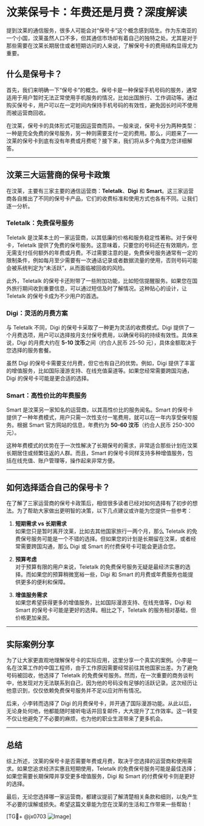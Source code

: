 # 汶莱保号卡：年费还是月费？深度解读

提到汶莱的通信服务，很多人可能会对“保号卡”这个概念感到陌生。作为东南亚的一个小国，汶莱虽然人口不多，但其通信市场却有着自己的独特之处。尤其是对于那些需要在汶莱长期居住或者短期访问的人来说，了解保号卡的费用结构显得尤为重要。

## 什么是保号卡？

首先，我们来明确一下“保号卡”的概念。保号卡是一种保留手机号码的服务，通常适用于用户暂时无法正常使用手机服务的情况，比如出国旅行、工作调动等。通过购买保号卡，用户可以在一定时间内保持手机号码的有效性，避免因长时间不使用而被运营商回收。

在汶莱，保号卡的具体形式可能因运营商而异。一般来说，保号卡分为两种类型：一种是完全免费的保号服务，另一种则需要支付一定的费用。那么，问题来了——汶莱的保号卡到底有没有年费或月费呢？接下来，我们将从多个角度为您详细解答。

---

## 汶莱三大运营商的保号卡政策

在汶莱，主要有三家主要的通信运营商：**Teletalk**、**Digi** 和 **Smart**。这三家运营商各自推出了不同的保号卡产品，它们的收费标准和使用方式也各有不同。让我们逐一分析。

### Teletalk：免费保号服务

Teletalk 是汶莱本土的一家运营商，以其低廉的价格和服务稳定性著称。对于保号卡，Teletalk 提供了免费的保号服务。这意味着，只要您的号码还在有效期内，您无需支付任何额外的年费或月费。不过需要注意的是，免费保号服务通常有一定的限制条件，例如每月至少需要有一次通话记录或者数据流量的使用，否则号码可能会被系统判定为“未活跃”，从而面临被回收的风险。

此外，Teletalk 的保号卡还附带了一些附加功能，比如短信提醒服务。如果您在国外旅行期间收到重要信息，可以通过短信及时了解情况。这种贴心的设计，让 Teletalk 的保号卡成为不少用户的首选。

### Digi：灵活的月费方案

与 Teletalk 不同，Digi 的保号卡采取了一种更为灵活的收费模式。Digi 提供了一个月费选项，用户可以选择按月支付保号费用，以确保号码的持续有效性。具体来说，Digi 的月费大约在 **5-10 汶币**之间（约合人民币 25-50 元），具体金额取决于您选择的服务套餐。

虽然 Digi 的保号卡需要支付月费，但它也有自己的优势。例如，Digi 提供了丰富的增值服务，比如国际漫游支持、在线充值渠道等。如果您经常需要跨国沟通，Digi 的保号卡可能是更合适的选择。

### Smart：高性价比的年费服务

Smart 是汶莱另一家知名的运营商，以其高性价比的服务闻名。Smart 的保号卡提供了一种年费模式，用户只需一次性支付一笔费用，就可以在一年内享受保号服务。根据 Smart 官方网站的信息，年费约为 **50-60 汶币**（约合人民币 250-300 元）。

这种年费模式的优势在于一次性解决了长期保号的需求，非常适合那些计划在汶莱长期居住或频繁往返的人群。而且，Smart 的保号卡同样支持多种增值服务，包括在线充值、账户管理等，操作起来非常方便。

---

## 如何选择适合自己的保号卡？

在了解了三家运营商的保号卡政策后，相信很多读者已经对如何选择有了初步的想法。为了帮助大家做出更明智的决策，以下几点建议或许能为您提供一些参考：

1. **短期需求 vs 长期需求**  
   如果您只是暂时离开汶莱，比如去其他国家旅行一两个月，那么 Teletalk 的免费保号服务可能是一个不错的选择。但如果您的计划是长期留在汶莱，或者经常需要跨国沟通，那么 Digi 或 Smart 的付费保号卡可能会更适合您。

2. **预算考虑**  
   对于预算有限的用户来说，Teletalk 的免费保号服务无疑是最经济实惠的选择。而如果您的预算稍微宽裕一些，Digi 和 Smart 的月费或年费服务也能提供更多的便利和保障。

3. **增值服务需求**  
   如果您希望获得更多的增值服务，比如国际漫游支持、在线充值等，Digi 和 Smart 的保号卡可能是更好的选择。相比之下，Teletalk 的服务相对基础，但价格更加亲民。

---

## 实际案例分享

为了让大家更直观地理解保号卡的实际应用，这里分享一个真实的案例。小李是一名在汶莱工作的中国工程师，由于工作原因需要经常前往其他国家出差。为了避免号码被回收，他选择了 Teletalk 的免费保号服务。然而，在一次重要的商务谈判中，他发现对方无法联系到自己，因为他的号码没有足够的活跃记录。这次经历让他意识到，仅仅依赖免费保号服务并不足以应对所有情况。

后来，小李转而选择了 Digi 的月费保号卡，并开通了国际漫游功能。从此以后，无论身处何地，他都能随时接听电话并回复邮件，大大提升了工作效率。这一转变不仅让他避免了不必要的麻烦，也为他的职业生涯带来了更多机会。

---

## 总结

综上所述，汶莱的保号卡是否需要年费或月费，取决于您选择的运营商和使用需求。如果您追求经济实惠且短期使用，Teletalk 的免费保号服务可能是最佳选择；如果您需要长期保障并享受更多增值服务，Digi 和 Smart 的付费保号卡则是更好的选择。

最后，无论您选择哪一家运营商，都建议提前了解清楚相关条款和细则，以免产生不必要的误解或损失。希望这篇文章能为您在汶莱的生活和工作带来一些帮助！

[TG💪+ @jx0703 ![Image](https://github.com/user-attachments/assets/dbca1d08-cadb-493c-b0ec-ad6f7a83f270)]